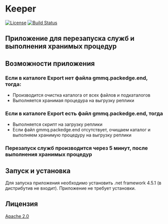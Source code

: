 # Keeper

[![License](https://img.shields.io/badge/License-Apache%202.0-blue.svg)](https://opensource.org/licenses/Apache-2.0)
[![Build Status](https://travis-ci.org/shimanov/Keeper.svg?branch=master)](https://travis-ci.org/shimanov/Keeper)

## Приложение для перезапуска служб и выполнения хранимых процедур

Возможности приложения
-----------------------
### Если в каталоге Export нет файла gmmq.packedge.end, тогда:
* Производится очистка каталога от всех файлов и подкаталогов
* Выполняется хранимая процедура на выгрузку реплики

### Если в каталоге Export есть файл gmmq.packedge.end, тогда
* Выполняется скрипт на загрузку реплики
* Если файл gmmq.packedge.end отсутствует, очищаем каталог 
         и выполняем хранимую процедуру на выгрузку реплики
         
### Перезапуск служб производится через 5 минут, после выполнения хранимых процедур


Запуск и установка
-----------------------
Для запуска приложения необходимо установить .net framework 4.5.1 (в дистрибутив не входит).
Приложение не требует установки.

Лицензия
-----------------------
[Apache 2.0](https://opensource.org/licenses/Apache-2.0)
